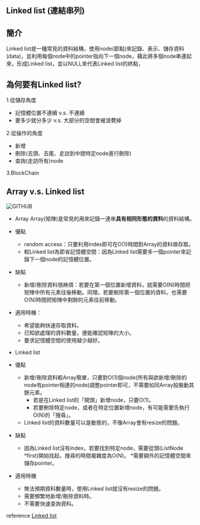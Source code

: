 ## Linked list (連結串列)

## 簡介
Linked list是一種常見的資料結構，使用node(節點)來記錄、表示、儲存資料(data)，並利用每個node中的pointer指向下一個node，藉此將多個node串連起來，形成Linked list，並以NULL來代表Linked list的終點，

## 為何要有Linked list?
1.從儲存角度
* 記憶體位置不連續 v.s. 不連續
* 要多少就分多少 v.s. 大部分的空間會被浪費掉

2.從操作的角度
* 新增
* 刪除(去頭、去尾、走訪到中間特定node進行刪除)
* 查詢(走訪所有)node

3.BlockChain

## Array v.s. Linked list

![GITHUB](https://github.com/tzuying0312/Learning-Code/blob/master/photo/linked%20list.png)

* Array
Array(矩陣)是常見的用來記錄一連串**具有相同形態的資料**的資料結構。
* 優點
  * random access：只要利用index即可在O(1)時間對Array的資料做存取。
  * 較Linked list為節省記憶體空間：因為Linked list需要多一個pointer來記錄下一個node的記憶體位置。
* 缺點
  * 新增/刪除資料很麻煩：若要在第一個位置新增資料，就需要O(N)時間把矩陣中所有元素往後移動。同理，若要刪除第一個位置的資料，也需要O(N)時間把矩陣中剩餘的元素往前移動。
* 適用時機：
  * 希望能夠快速存取資料。
  * 已知欲處理的資料數量，便能確認矩陣的大小。
  * 要求記憶體空間的使用越少越好。


* Linked list
* 優點
  * 新增/刪除資料較Array簡單，只要對O(1)個node(所有與欲新增/刪除的node有pointer相連的node)調整pointer即可，不需要如同Array般搬動其餘元素。
    * 若是在Linked list的「開頭」新增node，只要O(1)。
    * 若要刪除特定node，或者在特定位置新增node，有可能需要先執行O(N)的「搜尋」。
  * Linked list的資料數量可以是動態的，不像Array會有resize的問題。
* 缺點
  * 因為Linked list沒有index，若要找到特定node，需要從頭(ListNode *first)開始找起，搜尋的時間複雜度為O(N)。
  *需要額外的記憶體空間來儲存pointer。
* 適用時機
  * 無法預期資料數量時，使用Linked list就沒有resize的問題。
  * 需要頻繁地新增/刪除資料時。
  * 不需要快速查詢資料。



reference
[Linked list](http://alrightchiu.github.io/SecondRound/linked-list-introjian-jie.html)


